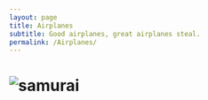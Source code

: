 ```yaml
---
layout: page
title: Airplanes
subtitle: Good airplanes, great airplanes steal.
permalink: /Airplanes/
---
```


# ![samurai](http://img1.jetphotos.net:8080/img/6/2/0/5/30006_1405052502.jpg:large)

